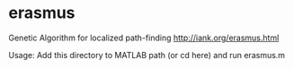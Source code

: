 erasmus
=======

Genetic Algorithm for localized path-finding
http://iank.org/erasmus.html

Usage: Add this directory to MATLAB path (or cd here) and run erasmus.m
